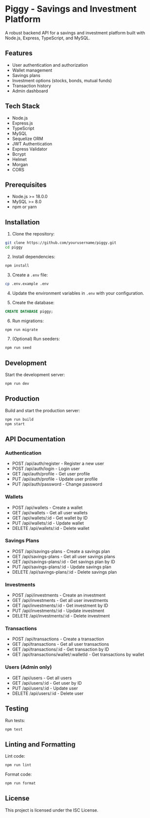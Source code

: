 # Piggy - Savings and Investment Platform

A robust backend API for a savings and investment platform built with Node.js, Express, TypeScript, and MySQL.

## Features

- User authentication and authorization
- Wallet management
- Savings plans
- Investment options (stocks, bonds, mutual funds)
- Transaction history
- Admin dashboard

## Tech Stack

- Node.js
- Express.js
- TypeScript
- MySQL
- Sequelize ORM
- JWT Authentication
- Express Validator
- Bcrypt
- Helmet
- Morgan
- CORS

## Prerequisites

- Node.js >= 18.0.0
- MySQL >= 8.0
- npm or yarn

## Installation

1. Clone the repository:
```bash
git clone https://github.com/yourusername/piggy.git
cd piggy
```

2. Install dependencies:
```bash
npm install
```

3. Create a `.env` file:
```bash
cp .env.example .env
```

4. Update the environment variables in `.env` with your configuration.

5. Create the database:
```sql
CREATE DATABASE piggy;
```

6. Run migrations:
```bash
npm run migrate
```

7. (Optional) Run seeders:
```bash
npm run seed
```

## Development

Start the development server:
```bash
npm run dev
```

## Production

Build and start the production server:
```bash
npm run build
npm start
```

## API Documentation

### Authentication
- POST /api/auth/register - Register a new user
- POST /api/auth/login - Login user
- GET /api/auth/profile - Get user profile
- PUT /api/auth/profile - Update user profile
- PUT /api/auth/password - Change password

### Wallets
- POST /api/wallets - Create a wallet
- GET /api/wallets - Get all user wallets
- GET /api/wallets/:id - Get wallet by ID
- PUT /api/wallets/:id - Update wallet
- DELETE /api/wallets/:id - Delete wallet

### Savings Plans
- POST /api/savings-plans - Create a savings plan
- GET /api/savings-plans - Get all user savings plans
- GET /api/savings-plans/:id - Get savings plan by ID
- PUT /api/savings-plans/:id - Update savings plan
- DELETE /api/savings-plans/:id - Delete savings plan

### Investments
- POST /api/investments - Create an investment
- GET /api/investments - Get all user investments
- GET /api/investments/:id - Get investment by ID
- PUT /api/investments/:id - Update investment
- DELETE /api/investments/:id - Delete investment

### Transactions
- POST /api/transactions - Create a transaction
- GET /api/transactions - Get all user transactions
- GET /api/transactions/:id - Get transaction by ID
- GET /api/transactions/wallet/:walletId - Get transactions by wallet

### Users (Admin only)
- GET /api/users - Get all users
- GET /api/users/:id - Get user by ID
- PUT /api/users/:id - Update user
- DELETE /api/users/:id - Delete user

## Testing

Run tests:
```bash
npm test
```

## Linting and Formatting

Lint code:
```bash
npm run lint
```

Format code:
```bash
npm run format
```

## License

This project is licensed under the ISC License. 